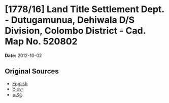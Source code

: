 # [1778/16] Land Title Settlement Dept. - Dutugamunua,  Dehiwala D/S Division,  Colombo District - Cad. Map No. 520802

**Date:** 2012-10-02

## Original Sources

- [English](https://documents.gov.lk/view/extra-gazettes/2012/10/1778-16_E.pdf)
- [සිංහල](https://documents.gov.lk/view/extra-gazettes/2012/10/1778-16_S.pdf)
- [தமிழ்](https://documents.gov.lk/view/extra-gazettes/2012/10/1778-16_T.pdf)
